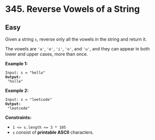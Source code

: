 # 345. Reverse Vowels of a String

## Easy



Given a string `s`, reverse only all the vowels in the string and return it.

The vowels are `'a'`, `'e'`, `'i'`, `'o'`, and `'u'`, and they can appear in both lower and upper cases, more than once.

&#x20;

**Example 1:**

<pre><code>Input: s = "hello"
<strong>Output:
</strong> "holle"
</code></pre>

**Example 2:**

<pre><code>Input: s = "leetcode"
<strong>Output:
</strong> "leotcede"
</code></pre>

&#x20;

**Constraints:**

* `1 <= s.length <= 3 * 105`
* `s` consist of **printable ASCII** characters.
